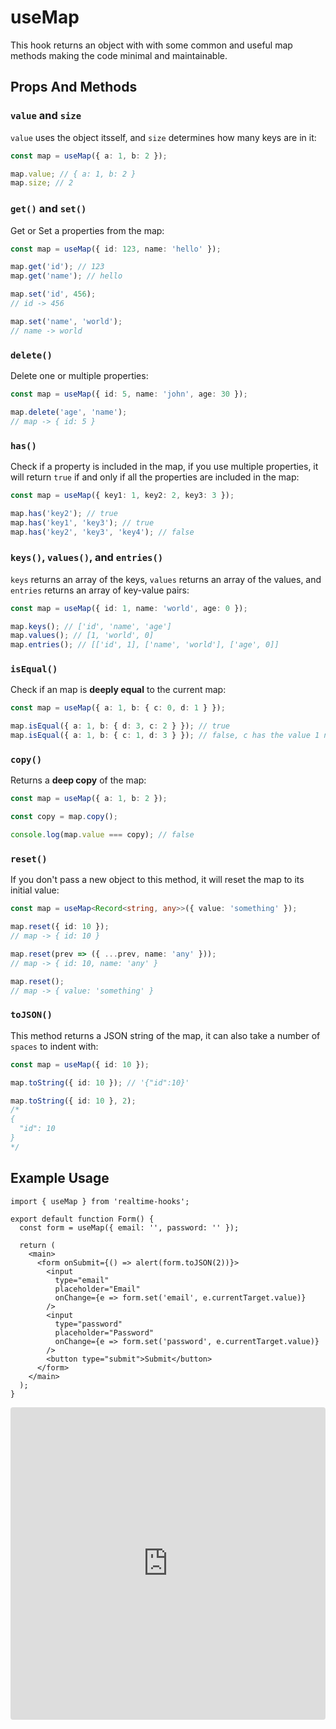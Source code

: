# useMap

This hook returns an object with with some common and useful map methods making the code minimal and maintainable.

## Props And Methods

### `value` and `size`

`value` uses the object itsself, and `size` determines how many keys are in it:

```ts
const map = useMap({ a: 1, b: 2 });

map.value; // { a: 1, b: 2 }
map.size; // 2
```

### `get()` and `set()`

Get or Set a properties from the map:

```ts
const map = useMap({ id: 123, name: 'hello' });

map.get('id'); // 123
map.get('name'); // hello

map.set('id', 456);
// id -> 456

map.set('name', 'world');
// name -> world
```

### `delete()`

Delete one or multiple properties:

```ts
const map = useMap({ id: 5, name: 'john', age: 30 });

map.delete('age', 'name');
// map -> { id: 5 }
```

### `has()`

Check if a property is included in the map, if you use multiple properties, it will return `true` if and only if all the properties are included in the map:

```ts
const map = useMap({ key1: 1, key2: 2, key3: 3 });

map.has('key2'); // true
map.has('key1', 'key3'); // true
map.has('key2', 'key3', 'key4'); // false
```

### `keys()`, `values()`, and `entries()`

`keys` returns an array of the keys, `values` returns an array of the values, and `entries` returns an array of key-value pairs:

```ts
const map = useMap({ id: 1, name: 'world', age: 0 });

map.keys(); // ['id', 'name', 'age']
map.values(); // [1, 'world', 0]
map.entries(); // [['id', 1], ['name', 'world'], ['age', 0]]
```

### `isEqual()`

Check if an map is **deeply equal** to the current map:

```ts
const map = useMap({ a: 1, b: { c: 0, d: 1 } });

map.isEqual({ a: 1, b: { d: 3, c: 2 } }); // true
map.isEqual({ a: 1, b: { c: 1, d: 3 } }); // false, c has the value 1 not 2
```

### `copy()`

Returns a **deep copy** of the map:

```ts
const map = useMap({ a: 1, b: 2 });

const copy = map.copy();

console.log(map.value === copy); // false
```

### `reset()`

If you don't pass a new object to this method, it will reset the map to its initial value:

```ts
const map = useMap<Record<string, any>>({ value: 'something' });

map.reset({ id: 10 });
// map -> { id: 10 }

map.reset(prev => ({ ...prev, name: 'any' }));
// map -> { id: 10, name: 'any' }

map.reset();
// map -> { value: 'something' }
```

### `toJSON()`

This method returns a JSON string of the map, it can also take a number of `spaces` to indent with:

```ts
const map = useMap({ id: 10 });

map.toString({ id: 10 }); // '{"id":10}'

map.toString({ id: 10 }, 2);
/*
{
  "id": 10
}
*/
```

## Example Usage

```tsx
import { useMap } from 'realtime-hooks';

export default function Form() {
  const form = useMap({ email: '', password: '' });

  return (
    <main>
      <form onSubmit={() => alert(form.toJSON(2))}>
        <input
          type="email"
          placeholder="Email"
          onChange={e => form.set('email', e.currentTarget.value)}
        />
        <input
          type="password"
          placeholder="Password"
          onChange={e => form.set('password', e.currentTarget.value)}
        />
        <button type="submit">Submit</button>
      </form>
    </main>
  );
}
```

<iframe src="https://codesandbox.io/embed/usemap-t9v8wg?fontsize=14&hidenavigation=1&module=%2Fsrc%2FComponent.tsx&theme=dark" style="width:100%; height:500px; border:0; border-radius: 4px; overflow:hidden;" title="useMap" allow="accelerometer; ambient-light-sensor; camera; encrypted-media; geolocation; gyroscope; hid; microphone; midi; payment; usb; vr; xr-spatial-tracking" sandbox="allow-forms allow-modals allow-popups allow-presentation allow-same-origin allow-scripts"></iframe>
